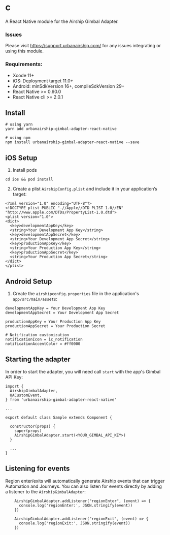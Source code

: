 # c

A React Native module for the Airship Gimbal Adapter.

### Issues

Please visit https://support.urbanairship.com/ for any issues integrating or using this module.

### Requirements:
 - Xcode 11+
 - iOS: Deployment target 11.0+
 - Android: minSdkVersion 16+, compileSdkVersion 29+
 - React Native >= 0.60.0
 - React Native cli >= 2.0.1

## Install

```
# using yarn
yarn add urbanairship-gimbal-adapter-react-native

# using npm
npm install urbanairship-gimbal-adapter-react-native --save
```

## iOS Setup

1) Install pods
```
cd ios && pod install
```

2) Create a plist `AirshipConfig.plist` and include it in your application’s target:
```
<?xml version="1.0" encoding="UTF-8"?>
<!DOCTYPE plist PUBLIC "-//Apple//DTD PLIST 1.0//EN" "http://www.apple.com/DTDs/PropertyList-1.0.dtd">
<plist version="1.0">
<dict>
  <key>developmentAppKey</key>
  <string>Your Development App Key</string>
  <key>developmentAppSecret</key>
  <string>Your Development App Secret</string>
  <key>productionAppKey</key>
  <string>Your Production App Key</string>
  <key>productionAppSecret</key>
  <string>Your Production App Secret</string>
</dict>
</plist>
```

## Android Setup

1) Create the `airshipconfig.properties` file in the application's `app/src/main/assets`:
```
developmentAppKey = Your Development App Key
developmentAppSecret = Your Development App Secret

productionAppKey = Your Production App Key
productionAppSecret = Your Production Secret

# Notification customization
notificationIcon = ic_notification
notificationAccentColor = #ff0000
```


## Starting the adapter

In order to start the adapter, you will need call `start` with the app's Gimbal API Key:

```
import {
  AirshipGimbalAdapter,
  UACustomEvent,
} from 'urbanairship-gimbal-adapter-react-native'

...

export default class Sample extends Component {

  constructor(props) {
    super(props)
    AirshipGimbalAdapter.start(<YOUR_GIMBAL_API_KEY>)
  }

  ...
}
```

## Listening for events

Region enter/exits will automatically generate Airship events that can trigger Automation and Journeys. You can also listen for events directly by adding a listener to the `AirshipGimbalAdapter`:

```
    AirshipGimbalAdapter.addListener("regionEnter", (event) => {
      console.log('regionEnter:', JSON.stringify(event))
    })

    AirshipGimbalAdapter.addListener("regionExit", (event) => {
      console.log('regionExit:', JSON.stringify(event))
    })
```
